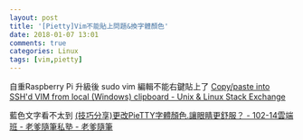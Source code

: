 ```yaml
---
layout: post
title: '[Pietty]Vim不能貼上問題&換字體顏色'
date: 2018-01-07 13:01
comments: true
categories: Linux
tags: [vim,pietty]
---
```

自重Raspberry Pi 升級後
sudo vim  編輯不能右鍵貼上了
[Copy/paste into SSH'd VIM from local (Windows) clipboard - Unix & Linux Stack Exchange](https://unix.stackexchange.com/questions/110684/copy-paste-into-sshd-vim-from-local-windows-clipboard)


藍色文字看不太到
[(技巧分享)更改PieTTY字體顏色.讓眼睛更舒服？ - 102-14雲端班 - 老爹隨筆私塾 - 老爹隨筆](http://www.oldpa.tw/forum/forum.php?mod=viewthread&tid=2186)


